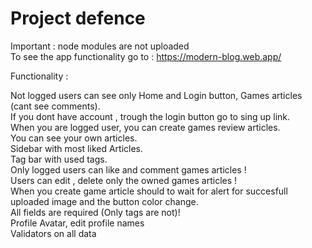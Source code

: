 <h1>Project defence</h1>

Important : node modules are not uploaded <br>
To see the app functionality go to : https://modern-blog.web.app/<br>

Functionality :<br>

Not logged users can see only Home and Login button, Games articles (cant see comments).<br>
If you dont have account , trough the login button go to sing up link.<br>
When you are logged user, you can create games review articles.<br>
You can see your own articles.<br>
Sidebar with most liked Articles.<br>
Tag bar with used tags.<br>
Only logged users can like and comment games articles !<br>
Users can edit , delete only the owned games articles ! <br>
When you create game article should to wait for alert for succesfull uploaded image and the button color change.<br>
All fields are required (Only tags are not)!<br>
Profile Avatar, edit profile names <br>
Validators on all data

